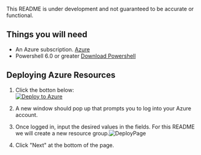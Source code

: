 This README is under development and not guaranteed to be accurate or functional.

## Things you will need
* An Azure subscription. [Azure](https://portal.azure.com)
* Powershell 6.0 or greater [Download Powershell](https://github.com/PowerShell/PowerShell/releases)

## Deploying Azure Resources
1. Click the botton below:<br/>[![Deploy to Azure](http://azuredeploy.net/deploybutton.png)](https://azuredeploy.net/)<br> 

2. A new window should pop up that prompts you to log into your Azure account. 

3. Once logged in, input the desired values in the fields. For this README we will create a new resource group.![DeployPage](../images/DeployPage.png)

4. Click "Next" at the bottom of the page.